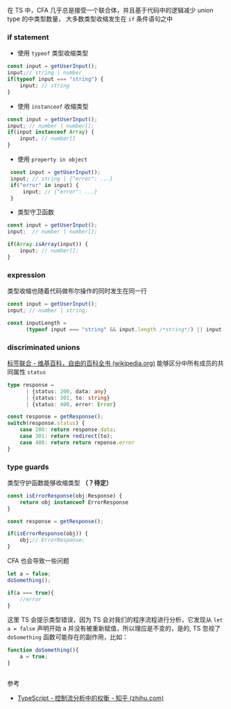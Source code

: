 在 TS 中，CFA 几乎总是接受一个联合体，并且基于代码中的逻辑减少 union type 的中类型数量，
大多数类型收缩发生在 `if` 条件语句之中

### if statement
- 使用 `typeof` 类型收缩类型
```ts
const input = getUserInput();
input;// string | number
if(typeof input === "string") {
	input; // string
}
```

- 使用 `instanceof` 收缩类型
```ts
const input = getUserInput();
input; // number | number[];
if(input instanceof Array) {
	input; // number[]
}
```

- 使用 `property in object`
```ts
 const input = getUserInput();
 input; // string | {"error": ...}
 if("error" in input) {
	 input; // {"error": ...}
 }
```

- 类型守卫函数
```ts
const input = getUserInput();
input;  // number | number[];

if(Array.isArray(input)) {
	input; // number[];
}
```


### expression
类型收缩也随着代码做布尔操作的同时发生在同一行
```ts
const input = getUserInput();
input; // number | string;

const inputLength = 
	  (typeof input === "string" && input.length /*string*/) || input

```

### discriminated unions
[标签联合 - 维基百科，自由的百科全书 (wikipedia.org)](https://zh.wikipedia.org/wiki/%E6%A0%87%E7%AD%BE%E8%81%94%E5%90%88)
能够区分中所有成员的共同属性 `status`
```ts
type response = 
	  | {status: 200, data: any}
	  | {status: 301, to: string}
	  | {status: 400, error: Error}

const response = getResponse();
switch(response.status) {
	case 200: return response.data;
	case 301: return redirect(to);
	case 400: return return reponse.error
}
```

### type guards
类型守护函数能够收缩类型 **（？待定）**
```ts
const isErrorResponse(obj:Response) {
	return obj instanceof ErrorResponse
}

const response = getResponse();

if(isErrorResponse(obj)) {
	obj;// ErrorResponse;
}
```

CFA 也会导致一些问题

```ts
let a = false;
doSomething();

if(a === true){
	//error
}
```

这里 TS 会提示类型错误，因为 TS 会对我们的程序流程进行分析，它发现从 `let a = false` 声明开始 a 并没有被重新赋值，所以理应是不变的，是的, TS 忽视了 `doSomething` 函数可能存在的副作用，比如：
```ts
function doSomething(){
	a = true;
}
```


```ts

```


参考
- [TypeScript - 控制流分析中的权衡 - 知乎 (zhihu.com)](https://zhuanlan.zhihu.com/p/143789846)  